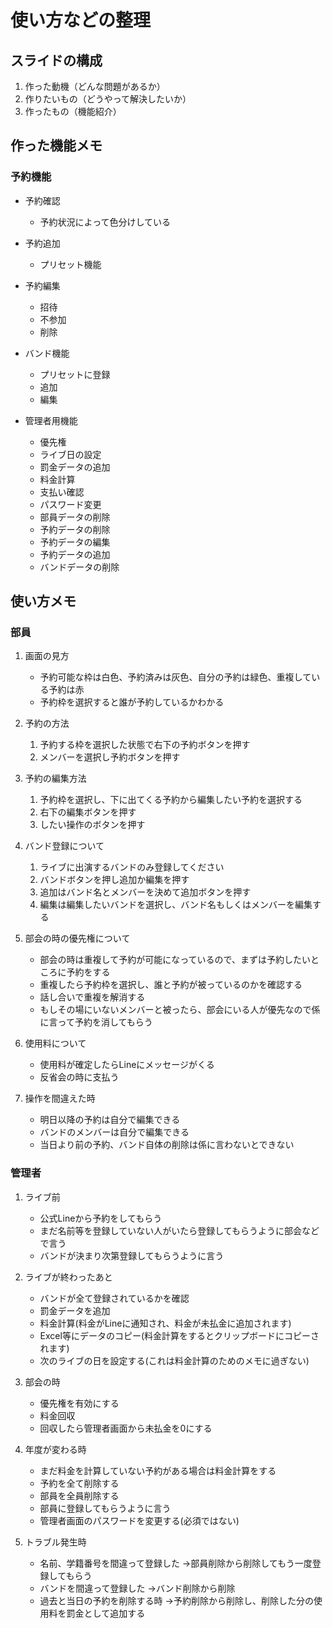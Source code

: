# 使い方などの整理  

## スライドの構成  

1. 作った動機（どんな問題があるか）  
1. 作りたいもの（どうやって解決したいか）  
1. 作ったもの（機能紹介）  

## 作った機能メモ

### 予約機能　　

* 予約確認
  * 予約状況によって色分けしている
* 予約追加
  * プリセット機能
* 予約編集
  * 招待
  * 不参加
  * 削除

* バンド機能
  * プリセットに登録
  * 追加
  * 編集

* 管理者用機能
  * 優先権
  * ライブ日の設定
  * 罰金データの追加
  * 料金計算
  * 支払い確認
  * パスワード変更
  * 部員データの削除
  * 予約データの削除
  * 予約データの編集
  * 予約データの追加
  * バンドデータの削除

## 使い方メモ

### 部員  

1. 画面の見方  
   * 予約可能な枠は白色、予約済みは灰色、自分の予約は緑色、重複している予約は赤
   * 予約枠を選択すると誰が予約しているかわかる

2. 予約の方法  
   1. 予約する枠を選択した状態で右下の予約ボタンを押す
   2. メンバーを選択し予約ボタンを押す

3. 予約の編集方法
   1. 予約枠を選択し、下に出てくる予約から編集したい予約を選択する
   2. 右下の編集ボタンを押す
   3. したい操作のボタンを押す

4. バンド登録について
   1. ライブに出演するバンドのみ登録してください
   2. バンドボタンを押し追加か編集を押す
   3. 追加はバンド名とメンバーを決めて追加ボタンを押す
   4. 編集は編集したいバンドを選択し、バンド名もしくはメンバーを編集する

5. 部会の時の優先権について
   * 部会の時は重複して予約が可能になっているので、まずは予約したいところに予約をする
   * 重複したら予約枠を選択し、誰と予約が被っているのかを確認する
   * 話し合いで重複を解消する
   * もしその場にいないメンバーと被ったら、部会にいる人が優先なので係に言って予約を消してもらう

6. 使用料について
   * 使用料が確定したらLineにメッセージがくる
   * 反省会の時に支払う

7. 操作を間違えた時
   * 明日以降の予約は自分で編集できる
   * バンドのメンバーは自分で編集できる
   * 当日より前の予約、バンド自体の削除は係に言わないとできない

### 管理者

1. ライブ前
   * 公式Lineから予約をしてもらう
   * まだ名前等を登録していない人がいたら登録してもらうように部会などで言う
   * バンドが決まり次第登録してもらうように言う

2. ライブが終わったあと
   * バンドが全て登録されているかを確認
   * 罰金データを追加
   * 料金計算(料金がLineに通知され、料金が未払金に追加されます)
   * Excel等にデータのコピー(料金計算をするとクリップボードにコピーされます)
   * 次のライブの日を設定する(これは料金計算のためのメモに過ぎない)

3. 部会の時
   * 優先権を有効にする
   * 料金回収
   * 回収したら管理者画面から未払金を0にする

4. 年度が変わる時
   * まだ料金を計算していない予約がある場合は料金計算をする
   * 予約を全て削除する
   * 部員を全員削除する
   * 部員に登録してもらうように言う
   * 管理者画面のパスワードを変更する(必須ではない)

5. トラブル発生時
   * 名前、学籍番号を間違って登録した →部員削除から削除してもう一度登録してもらう
   * バンドを間違って登録した →バンド削除から削除
   * 過去と当日の予約を削除する時 →予約削除から削除し、削除した分の使用料を罰金として追加する
